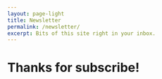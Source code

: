 ```yaml
---
layout: page-light
title: Newsletter
permalink: /newsletter/
excerpt: Bits of this site right in your inbox.
---
```


# Thanks for subscribe!